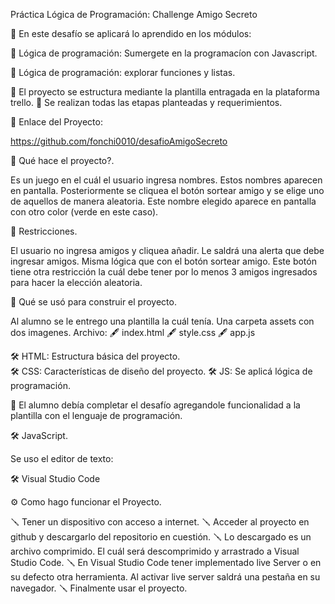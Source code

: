 Práctica Lógica de Programación:
Challenge Amigo Secreto 

📖 En este desafío se aplicará lo aprendido en los módulos:

   📓 Lógica de programación: Sumergete en la programacíon con Javascript.

   📓 Lógica de programación: explorar funciones y listas.

📖 El proyecto se estructura mediante la plantilla entragada en la plataforma  trello.
📖 Se realizan todas las etapas planteadas y requerimientos.    

📖 Enlace del Proyecto: 

https://github.com/fonchi0010/desafioAmigoSecreto

📖 Qué hace el proyecto?.

Es un juego en el cuál el usuario ingresa nombres.
Estos nombres aparecen en pantalla. 
Posteriormente se cliquea el botón sortear amigo y se elige uno de aquellos de manera aleatoria. Este nombre elegido aparece en pantalla con otro color (verde en este caso).

📖 Restricciones.

El usuario no ingresa amigos y cliquea añadir. Le saldrá una alerta que debe ingresar amigos. Misma lógica que con el botón sortear amigo. Este botón tiene otra restricción la cuál debe tener por lo menos 3 amigos ingresados para hacer la elección aleatoria.

📖 Qué se usó para construir el proyecto.

Al alumno se le entrego una plantilla la cuál tenía.
   Una carpeta assets con dos imagenes.
   Archivo: 
      🖋️ index.html
      🖋️ style.css
      🖋️ app.js

   🛠️ HTML: Estructura básica del proyecto.    
   🛠️ CSS: Características de diseño del proyecto.
   🛠️ JS: Se aplicá lógica de programación.

📖 El alumno debía completar el desafío agregandole funcionalidad a la plantilla con el lenguaje de programación.

   🛠️ JavaScript.

Se uso el editor de texto:

   🛠️ Visual Studio Code

⚙️ Como hago funcionar el Proyecto.

🪛 Tener un dispositivo con acceso a internet.
🪛 Acceder al proyecto en github y descargarlo del repositorio en cuestión.
🪛 Lo descargado es un archivo comprimido. El cuál será descomprimido y     arrastrado a Visual Studio Code.
🪛 En Visual Studio Code tener implementado live Server o en su defecto otra herramienta. Al activar live server saldrá una pestaña en su navegador.
🪛 Finalmente usar el proyecto.

     

